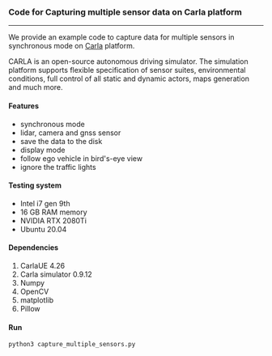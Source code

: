 ### Code for Capturing multiple sensor data on Carla platform
___

We provide an example code to capture data for multiple sensors in synchronous mode on [Carla](https://carla.org/) platform.

CARLA is an open-source autonomous driving simulator. The simulation platform supports flexible specification of sensor suites, environmental conditions, full control of all static and dynamic actors, maps generation and much more.

#### Features
* synchronous mode
* lidar, camera and gnss sensor
* save the data to the disk
* display mode
* follow ego vehicle in bird's-eye view
* ignore the traffic lights


#### Testing system
* Intel i7 gen 9th
* 16 GB RAM memory
* NVIDIA RTX 2080Ti
* Ubuntu 20.04

#### Dependencies
1. CarlaUE 4.26
2. Carla simulator 0.9.12
3. Numpy
4. OpenCV
5. matplotlib
6. Pillow

#### Run
```
python3 capture_multiple_sensors.py
```